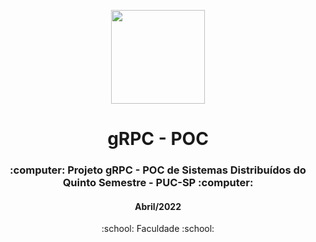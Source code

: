 <p align="center">
  <img src=https://blog.postman.com/wp-content/uploads/2023/11/What-is-gRPC_.jpg" width="150" height="150">
</p>

<h1 align="center">gRPC - POC</h1>

<h3 align="center">:computer: Projeto gRPC - POC de Sistemas Distribuídos do Quinto Semestre - PUC-SP :computer: </h3>
<h4 align="center">Abril/2022</h4>
<p align='center'> :school: Faculdade :school: </p>
 
  </br>
